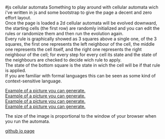#js cellular automata
Something to play around with cellular automata wich i've written in js and some bootstrap to give the page a decent and zero effort layout.  
Once the page is loaded a 2d cellular automata will be evolved downward, the starting cells (the first row) are randomly initialized  and you can edit the rules or randomize them and then run the evolution again.  
Every rule is graphically showed as 3 squares above a single one, of the 3 squares, the first one represents the left neighbour of the cell, the middle one represents the cell itself, and the right one represents the right neighbour of the cell; for every step for every cell its state and the state of the neighbours are checked to decide wich rule to apply.  
The state of the bottom square is the state in wich the cell will be if that rule is applied.  
If you are familiar with formal languages this can be seen as some kind of context-sensitive language.  

[Example of a picture you can generate.](example1.png)  
[Example of a picture you can generate.](example2.png)  
[Example of a picture you can generate.](example3.png)  
[Example of a picture you can generate.](example4.png)  

The size of the image is proportional to the window of your browser when you run the automata.


[github io page](https://fruttasecca.github.io/js-cellular-automata)

